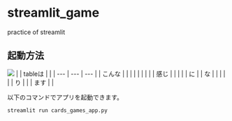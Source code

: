 # streamlit_game
practice of streamlit
## 起動方法​
![](2025-10-10-13-22-46.png)
|       |  tableは     |       |
|  ---  |  ---  |  ---  |
|  こんな     |       |       |
|       |       |       |
|       |  感じ     |       |
|       |       |  に     |
|    な   |       |       |
|       |       |   り    |
|       |   ます    |       |


以下のコマンドでアプリを起動できます。​​

```bash​
streamlit run cards_games_app.py

